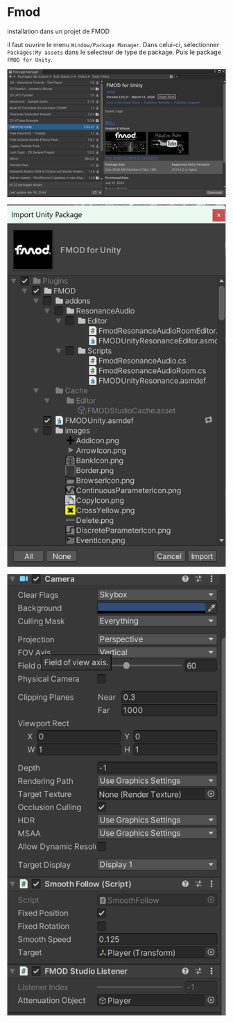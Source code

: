 # Fmod

installation dans un projet de FMOD

 il faut ouvrire le menu ```Window/Package Manager```. Dans celui-ci, sélectionner  ```Packages:My assets``` dans le selecteur de type de package.
 Puis le package ```FMOD for Unity```.

![package_manager](Images/fmod_package_manager.png)


![import](Images/fmod_import.png)



![fmod_camera](Images/fmod_camera.png)